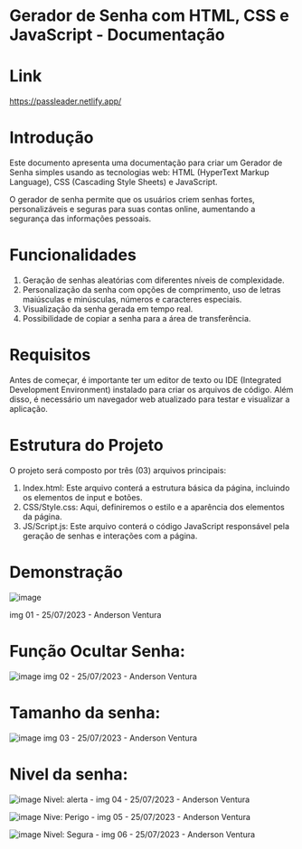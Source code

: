 # Gerador de Senha com HTML, CSS e JavaScript - Documentação

# Link

https://passleader.netlify.app/

# Introdução
Este documento apresenta uma documentação para criar um Gerador de Senha simples usando as tecnologias web: HTML (HyperText Markup Language), CSS (Cascading Style Sheets) e JavaScript. 

O gerador de senha permite que os usuários criem senhas fortes, personalizáveis e seguras para suas contas online, aumentando a segurança das informações pessoais.

#  Funcionalidades
1. Geração de senhas aleatórias com diferentes níveis de complexidade.
2. Personalização da senha com opções de comprimento, uso de letras maiúsculas e minúsculas, números e caracteres especiais.
3. Visualização da senha gerada em tempo real.
4. Possibilidade de copiar a senha para a área de transferência.

#  Requisitos
Antes de começar, é importante ter um editor de texto ou IDE (Integrated Development Environment) instalado para criar os arquivos de código. 
Além disso, é necessário um navegador web atualizado para testar e visualizar a aplicação.

#  Estrutura do Projeto
O projeto será composto por três (03) arquivos principais:

1. Index.html: Este arquivo conterá a estrutura básica da página, incluindo os elementos de input e botões.
2. CSS/Style.css: Aqui, definiremos o estilo e a aparência dos elementos da página.
3. JS/Script.js: Este arquivo conterá o código JavaScript responsável pela geração de senhas e interações com a página.

# Demonstração
![image](https://github.com/VenturaCerqueira/NewPassSafe/assets/82953125/5391e85b-9663-4369-b955-7f7fbe5706b4)

img 01 - 25/07/2023 - Anderson Ventura

#  Função Ocultar Senha:
![image](https://github.com/VenturaCerqueira/NewPassSafe/assets/82953125/14c95c63-4da4-47fb-b6b2-a36c396a4568)
img 02 - 25/07/2023 - Anderson Ventura

# Tamanho da senha:
![image](https://github.com/VenturaCerqueira/NewPassSafe/assets/82953125/f61f96e7-1caa-4d0c-8200-330d5737c13e)
img 03 - 25/07/2023 - Anderson Ventura

# Nivel da senha:

![image](https://github.com/VenturaCerqueira/NewPassSafe/assets/82953125/23dd7bc3-6dc2-4b41-93e8-465afe94a19d)
Nivel: alerta - img 04 - 25/07/2023 - Anderson Ventura

![image](https://github.com/VenturaCerqueira/NewPassSafe/assets/82953125/0ac1be37-52ae-4a8e-b74e-2a819943104a)
Nive: Perigo - img 05 - 25/07/2023 - Anderson Ventura

![image](https://github.com/VenturaCerqueira/NewPassSafe/assets/82953125/21f6db65-a040-4a36-88e2-618eb6814c3a)
Nivel: Segura - img 06 - 25/07/2023 - Anderson Ventura 


